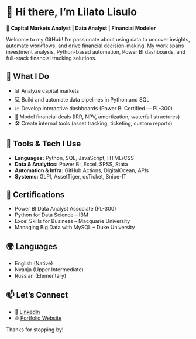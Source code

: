 # 👋 Hi there, I’m Lilato Lisulo

🎯 **Capital Markets Analyst | Data Analyst | Financial Modeler**

Welcome to my GitHub! I’m passionate about using data to uncover insights, automate workflows, and drive financial decision-making. My work spans investment analysis, Python-based automation, Power BI dashboards, and full-stack financial tracking solutions.

## 💼 What I Do

- 📊 Analyze capital markets
- 💻 Build and automate data pipelines in Python and SQL
- 📈 Develop interactive dashboards (Power BI Certified — PL-300)
- 🧠 Model financial deals (IRR, NPV, amortization, waterfall structures)
- 🛠️ Create internal tools (asset tracking, ticketing, custom reports)

## 🧰 Tools & Tech I Use

- **Languages:** Python, SQL, JavaScript, HTML/CSS  
- **Data & Analytics:** Power BI, Excel, SPSS, Stata  
- **Automation & Infra:** GitHub Actions, DigitalOcean, APIs  
- **Systems:** GLPI, AssetTiger, osTicket, Snipe-IT  

## 📜 Certifications

- Power BI Data Analyst Associate (PL-300)
- Python for Data Science – IBM
- Excel Skills for Business – Macquarie University
- Managing Big Data with MySQL – Duke University

## 🌍 Languages

- English (Native)  
- Nyanja (Upper Intermediate)  
- Russian (Elementary)

## 📫 Let’s Connect

- 💼 [LinkedIn](https://www.linkedin.com/in/lilato-lisulo/)
- 🌐 [Portfolio Website](https://lilatolisulo.com)

Thanks for stopping by!


